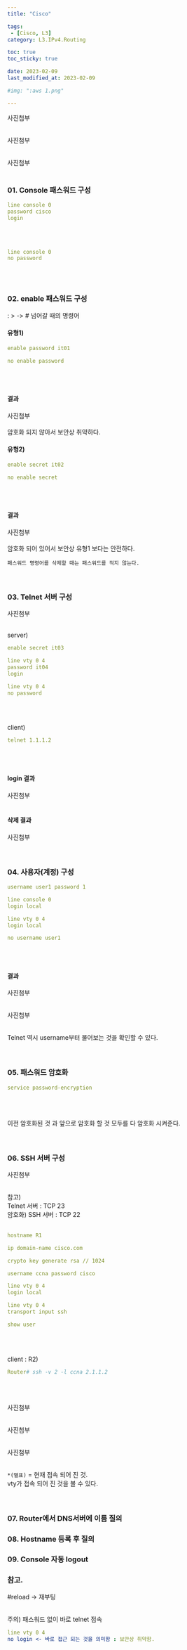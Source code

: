 ```yaml
---
title: "Cisco"

tags:
 - [Cisco, L3]
category: L3.IPv4.Routing

toc: true
toc_sticky: true

date: 2023-02-09
last_modified_at: 2023-02-09

#img: ":aws 1.png"

---
```


<!-- outline-start -->


사진첨부
<br/><br/>

사진첨부
<br/><br/>

사진첨부
<br/><br/>


### 01. Console 패스워드 구성<br/>

```yaml
line console 0
password cisco
login
```
<br/><br/>

```yaml
line console 0
no password
```
<br/><br/>

### 02. enable 패스워드 구성<br/>

: > -> # 넘어갈 때의 명령어<br/>

#### 유형1)<br/>
```yaml
enable password it01

no enable password
```
<br/><br/>

#### 결과<br/>

사진첨부
<br/><br/>
암호화 되지 않아서 보안상 취약하다.


#### 유형2)<br/>
```yaml
enable secret it02

no enable secret
```
<br/><br/>

#### 결과<br/>

사진첨부
<br/><br/>
암호화 되어 있어서 보안상 유형1 보다는 안전하다.
<br/>

`패스워드 명령어를 삭제할 때는 패스워드를 적지 않는다.`
<br/><br/><br/>


### 03. Telnet 서버 구성<br/>

사진첨부
<br/><br/>

server)<br/>
```yaml
enable secret it03

line vty 0 4
password it04
login

line vty 0 4
no password
```
<br/><br/>

client)<br/>
```yaml
telnet 1.1.1.2
```
<br/><br/>

#### login 결과<br/>

사진첨부
<br/><br/>

#### 삭제 결과<br/>

사진첨부
<br/><br/><br/>


### 04. 사용자(계정) 구성<br/>

```yaml
username user1 password 1

line console 0
login local

line vty 0 4
login local

no username user1
```
<br/><br/>

#### 결과<br/>

사진첨부
<br/><br/>

사진첨부
<br/><br/>

Telnet 역시 username부터 물어보는 것을 확인할 수 있다.<br/><br/><br/>


### 05. 패스워드 암호화<br/>

```yaml
service password-encryption
```
<br/><br/>

이전 암호화된 것 과 앞으로 암호화 할 것 모두를 다 암호화 시켜준다.<br/><br/><br/>


### 06. SSH 서버 구성<br/>

사진첨부
<br/><br/>

참고)<br/>
Telnet 서버 : TCP 23<br/>
암호화) SSH 서버 : TCP 22<br/><br/>

```yaml
hostname R1

ip domain-name cisco.com

crypto key generate rsa // 1024

username ccna password cisco

line vty 0 4
login local

line vty 0 4
transport input ssh

show user
```
<br/><br/>

client : R2)<br/>
```yaml
Router# ssh -v 2 -l ccna 2.1.1.2
```
<br/><br/>

사진첨부
<br/><br/>

사진첨부
<br/><br/>

사진첨부
<br/><br/>

`*(별표)` = 현재 접속 되어 진 것.<br/>
vty가 접속 되어 진 것을 볼 수 있다.<br/><br/><br/>


### 07. Router에서 DNS서버에 이름 질의


### 08. Hostname 등록 후 질의


### 09. Console 자동 logout






### 참고.<br/>

#reload -> 재부팅<br/><br/>

주의) 패스워드 없이 바로 telnet 접속<br/>
```yaml
line vty 0 4
no login <- 바로 접근 되는 것을 의미함 : 보안상 취약함.
```
<br/><br/><br/>